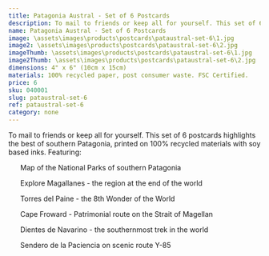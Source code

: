 ```yaml
---
title: Patagonia Austral - Set of 6 Postcards
description: To mail to friends or keep all for yourself. This set of 6 postcards highlights the best of southern Patagonia, printed on 100% recycled materials with vegetable based inks.
name: Patagonia Austral - Set of 6 Postcards
image: \assets\images\products\postcards\pataustral-set-6\1.jpg
image2: \assets\images\products\postcards\pataustral-set-6\2.jpg
imageThumb: \assets\images\products\postcards\pataustral-set-6\1.jpg
image2Thumb: \assets\images\products\postcards\pataustral-set-6\2.jpg
dimensions: 4" x 6" (10cm x 15cm)
materials: 100% recycled paper, post consumer waste. FSC Certified.
price: 6
sku: 040001
slug: pataustral-set-6
ref: pataustral-set-6
category: none
---
```

To mail to friends or keep all for yourself. This set of 6 postcards highlights the best of southern Patagonia, printed on 100% recycled materials with soy based inks. Featuring:
<ul>Map of the National Parks of southern Patagonia</ul>
<ul>Explore Magallanes - the region at the end of the world</ul>
<ul>Torres del Paine - the 8th Wonder of the World</ul>
<ul>Cape Froward - Patrimonial route on the Strait of Magellan</ul>
<ul>Dientes de Navarino - the southernmost trek in the world</ul>
<ul>Sendero de la Paciencia on scenic route Y-85</ul>
